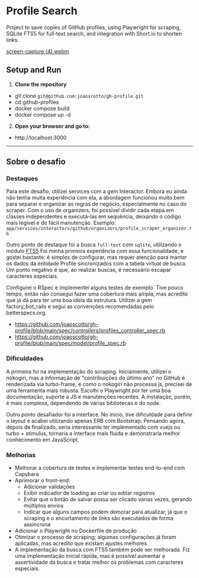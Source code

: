 # Profile Search

Project to save copies of GitHub profiles, using Playwright for scraping, SQLite FTS5 for full-text search, and integration with Short.io to shorten links.

[screen-capture (4).webm](https://github.com/user-attachments/assets/ce7cf36d-1623-4c14-b3f2-914951a890b5)

## Setup and Run

1. **Clone the repository**
  - git clone `git@github.com:joaoscotto/gh-profile.git`
  - cd github-profiles
  - docker compose build
  - docker compose up -d

2. **Open your browser and go to:**
  - http://localhost:3000

---

## Sobre o desafio

### Destaques

Para este desafio, utilizei services com a gem Interactor. Embora eu ainda não tenha muita experiência com ela, a abordagem funcionou muito bem para separar e organizar as regras de negócio, especialmente no caso do scraper. 
Com o uso de organizers, foi possível dividir cada etapa em classes independentes e executá-las em sequência, deixando o código mais legível e de fácil manutenção.
Exemplo: `app/services/interactors/github/organizers/profile_scraper_organizer.rb`

Outro ponto de destaque foi a busca `full-text` com `sqlite`, utilizando o módulo [FTS5](https://sqlite.org/fts5.html) Foi minha primeira experiência com essa funcionalidade, e gostei bastante: é simples de configurar, mas requer atenção para manter os dados da entidade Profile sincronizados com a tabela virtual de busca. Um ponto negativo é que, ao realizar buscas, é necessário escapar caracteres especiais.

Configurei o RSpec e implementei alguns testes de exemplo. Tive pouco tempo, então não consegui fazer uma cobertura mais ampla, mas acredito que já dá para ter uma boa ideia da estrutura. Utilizei a gem factory_bot_rails e segui as convenções recomendadas pelo betterspecs.org.

- https://github.com/joaoscotto/gh-profile/blob/main/spec/controllers/profiles_controller_spec.rb
- https://github.com/joaoscotto/gh-profile/blob/main/spec/model/profile_spec.rb


### Dificuldades

A primeira foi na implementação do scraping. Inicialmente, utilizei o nokogiri, mas a informação de "contribuições do último ano" no GitHub é renderizada via turbo-frame, e como o nokogiri não processa js, precisei de uma ferramenta mais robusta. Escolhi o Playwright por ter uma boa documentação, suporte a JS e manutenções recentes. A instalação, porém, é mais complexa, dependendo de várias bibliotecas e do node.

Outro ponto desafiador foi a interface. No início, tive dificuldade para definir o layout e acabei utilizando apenas ERB com Bootstrap. Pensando agora, depois de finalizado, seria interessante ter implementado com vuejs ou turbo + stimulus, tornaria a interface mais fluida e demonstraria melhor conhecimento em JavaScript.

### Melhorias

- Melhorar a cobertura de testes e implementar testes end-to-end com Capybara
- Aprimorar o front-end:
  - Adicionar validações
  - Exibir indicador de loading ao criar ou editar registros
  - Evitar que o botão de salvar possa ser clicado várias vezes, gerando múltiplos envios
  - Indicar que alguns campos podem demorar para atualizar, já que o scraping e o encurtamento de links são executados de forma assíncrona
- Adicionar o Playwright no Dockerfile de produção
- Otimizar o processo de scraping; algumas configurações já foram aplicadas, mas acredito que existam ajustes melhores
- A implementação da busca com FTS5 também pode ser melhorada. Fiz uma implementação inicial rápida, mas é possível aumentar a assertividade da busca e tratar melhor os problemas com caracteres especiais.
